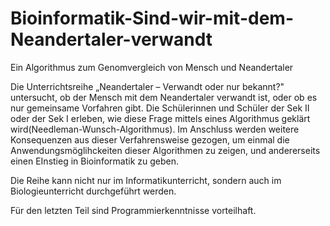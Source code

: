 Bioinformatik-Sind-wir-mit-dem-Neandertaler-verwandt
====================================================

Ein Algorithmus zum Genomvergleich von Mensch und Neandertaler


Die Unterrichtsreihe „Neandertaler – Verwandt oder nur bekannt?" 
untersucht, ob der Mensch mit dem Neandertaler verwandt ist, oder ob es nur
gemeinsame Vorfahren gibt.
Die Schülerinnen und Schüler der Sek II oder der Sek I erleben,
wie diese Frage mittels eines Algorithmus geklärt wird(Needleman-Wunsch-Algorithmus).
Im Anschluss werden weitere Konsequenzen aus dieser Verfahrensweise gezogen, um einmal die 
Anwendungsmöglihckeiten dieser Algorithmen zu zeigen, und andererseits einen EInstieg in Bioinformatik zu geben.

Die Reihe kann nicht nur im Informatikunterricht, sondern auch im Biologieunterricht durchgeführt werden.

Für den letzten Teil sind Programmierkenntnisse vorteilhaft.

